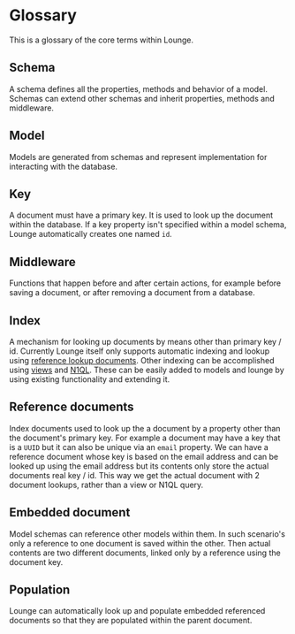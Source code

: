 # Glossary

This is a glossary of the core terms within Lounge.

## Schema

A schema defines all the properties, methods and behavior of a model. Schemas can extend other schemas and inherit
properties, methods and middleware.

## Model

Models are generated from schemas and represent implementation for interacting with the database.

## Key

A document must have a primary key. It is used to look up the document within the database. If a key property
isn't specified within a model schema, Lounge automatically creates one named `id`.

## Middleware

Functions that happen before and after certain actions, for example before saving a document, or after removing
a document from a database.

## Index

A mechanism for looking up documents by means other than primary key / id. Currently Lounge itself only supports
automatic indexing and lookup using [reference lookup documents](http://docs.couchbase.com/developer/dev-guide-3.0/lookups.html).
Other indexing can be accomplished using [views](http://developer.couchbase.com/documentation/server/4.5/indexes/cb-view-api.html)
and [N1QL](http://developer.couchbase.com/documentation/server/4.5/indexes/n1ql-in-couchbase.html). These can be easily
added to models and lounge by using existing functionality and extending it.

## Reference documents

Index documents used to look up the a document by a property other than the document's primary key. For example
a document may have a key that is a `UUID` but it can also be unique via an `email` property. We can have a reference
document whose key is based on the email address and can be looked up using the email address but its contents only store
the actual documents real key / id. This way we get the actual document with 2 document lookups, rather than a view
or N1QL query.

## Embedded document

Model schemas can reference other models within them. In such scenario's only a reference to one document is
saved within the other. Then actual contents are two different documents, linked only by a reference using the document
key.

## Population

Lounge can automatically look up and populate embedded referenced documents so that they are populated within the parent
document.
